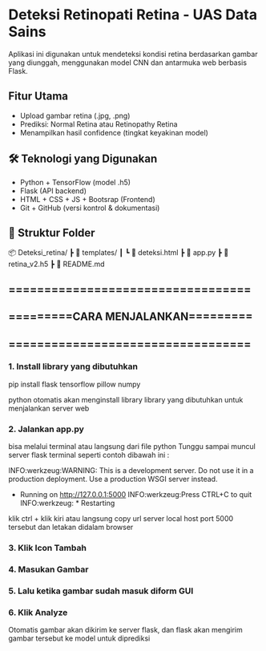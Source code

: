 # Deteksi Retinopati Retina - UAS Data Sains

Aplikasi ini digunakan untuk mendeteksi kondisi retina berdasarkan gambar yang diunggah, menggunakan model CNN dan antarmuka web berbasis Flask.

## Fitur Utama
- Upload gambar retina (.jpg, .png)
- Prediksi: Normal Retina atau Retinopathy Retina
- Menampilkan hasil confidence (tingkat keyakinan model)

## 🛠 Teknologi yang Digunakan
- Python + TensorFlow (model .h5)
- Flask (API backend)
- HTML + CSS + JS + Bootsrap (Frontend)
- Git + GitHub (versi kontrol & dokumentasi)

## 📁 Struktur Folder
📦 Deteksi_retina/
┣ 📂 templates/
┃ ┗ 📄 deteksi.html
┣ 📄 app.py
┣ 📄 retina_v2.h5
┣ 📄 README.md

## ==================================
## =========CARA MENJALANKAN=========
## ==================================

### 1. Install library yang dibutuhkan
pip install flask tensorflow pillow numpy

python otomatis akan menginstall library library yang dibutuhkan untuk menjalankan server web 

### 2. Jalankan app.py
bisa melalui terminal atau langsung dari file python
Tunggu sampai muncul server flask terminal seperti contoh dibawah ini :

INFO:werkzeug:WARNING: This is a development server. Do not use it in a production deployment. Use a production WSGI server instead.
 * Running on http://127.0.0.1:5000
INFO:werkzeug:Press CTRL+C to quit
INFO:werkzeug: * Restarting

klik ctrl + klik kiri atau langsung copy url server local host port 5000 tersebut dan letakan didalam browser

### 3. Klik Icon Tambah
### 4. Masukan Gambar
### 5. Lalu ketika gambar sudah masuk diform GUI
### 6. Klik Analyze 
Otomatis gambar akan dikirim ke server flask, dan flask akan mengirim gambar tersebut ke model untuk diprediksi